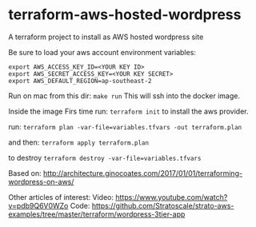 # terraform-aws-hosted-wordpress
A terraform project to install as AWS hosted wordpress site

Be sure to load your aws account environment variables:
```
export AWS_ACCESS_KEY_ID=<YOUR KEY ID>
export AWS_SECRET_ACCESS_KEY=<YOUR KEY SECRET>
export AWS_DEFAULT_REGION=ap-southeast-2
```

Run on mac from this dir:
`make run`
This will ssh into the docker image.

Inside the image 
Firs time run: `terraform init` to install the aws provider.

run:
`terraform plan -var-file=variables.tfvars -out terraform.plan`

and then:
`terraform apply terraform.plan`

to destroy
`terraform destroy -var-file=variables.tfvars`

Based on:
http://architecture.ginocoates.com/2017/01/01/terraforming-wordpress-on-aws/


Other articles of interest:
Video: https://www.youtube.com/watch?v=pdb9Q6V0WZo
Code: https://github.com/Stratoscale/strato-aws-examples/tree/master/terraform/wordpress-3tier-app
